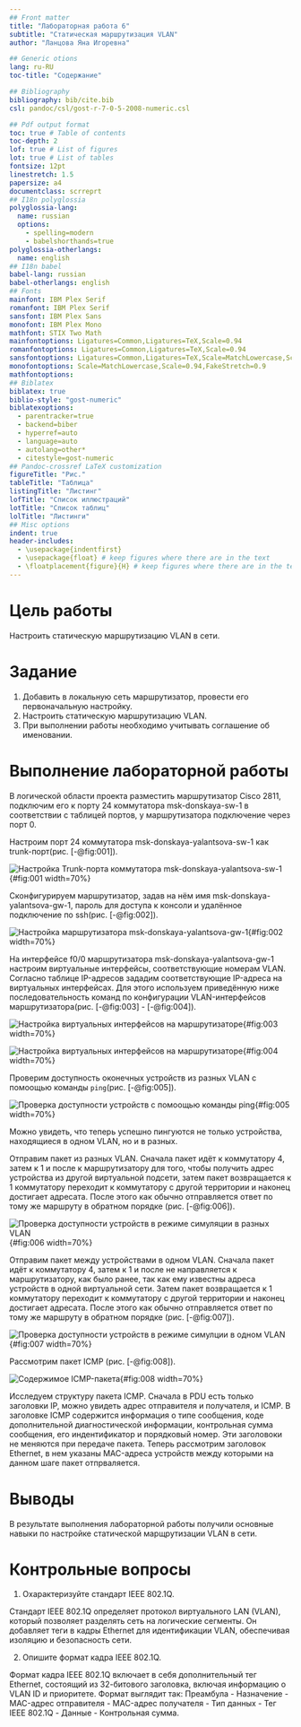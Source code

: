 ```yaml
---
## Front matter
title: "Лабораторная работа 6"
subtitle: "Статическая маршрутизация VLAN"
author: "Ланцова Яна Игоревна"

## Generic otions
lang: ru-RU
toc-title: "Содержание"

## Bibliography
bibliography: bib/cite.bib
csl: pandoc/csl/gost-r-7-0-5-2008-numeric.csl

## Pdf output format
toc: true # Table of contents
toc-depth: 2
lof: true # List of figures
lot: true # List of tables
fontsize: 12pt
linestretch: 1.5
papersize: a4
documentclass: scrreprt
## I18n polyglossia
polyglossia-lang:
  name: russian
  options:
    - spelling=modern
    - babelshorthands=true
polyglossia-otherlangs:
  name: english
## I18n babel
babel-lang: russian
babel-otherlangs: english
## Fonts
mainfont: IBM Plex Serif
romanfont: IBM Plex Serif
sansfont: IBM Plex Sans
monofont: IBM Plex Mono
mathfont: STIX Two Math
mainfontoptions: Ligatures=Common,Ligatures=TeX,Scale=0.94
romanfontoptions: Ligatures=Common,Ligatures=TeX,Scale=0.94
sansfontoptions: Ligatures=Common,Ligatures=TeX,Scale=MatchLowercase,Scale=0.94
monofontoptions: Scale=MatchLowercase,Scale=0.94,FakeStretch=0.9
mathfontoptions:
## Biblatex
biblatex: true
biblio-style: "gost-numeric"
biblatexoptions:
  - parentracker=true
  - backend=biber
  - hyperref=auto
  - language=auto
  - autolang=other*
  - citestyle=gost-numeric
## Pandoc-crossref LaTeX customization
figureTitle: "Рис."
tableTitle: "Таблица"
listingTitle: "Листинг"
lofTitle: "Список иллюстраций"
lotTitle: "Список таблиц"
lolTitle: "Листинги"
## Misc options
indent: true
header-includes:
  - \usepackage{indentfirst}
  - \usepackage{float} # keep figures where there are in the text
  - \floatplacement{figure}{H} # keep figures where there are in the text
---
```


# Цель работы

Настроить статическую маршрутизацию VLAN в сети.

# Задание

1. Добавить в локальную сеть маршрутизатор, провести его первоначальную настройку.
2. Настроить статическую маршрутизацию VLAN.
3. При выполнении работы необходимо учитывать соглашение об именовании.

# Выполнение лабораторной работы

В логической области проекта разместить маршрутизатор Cisco 2811, подключим его к порту 24 коммутатора msk-donskaya-sw-1 в соответствии с таблицей портов, у маршрутизатора подключение через порт 0.

Настроим порт 24 коммутатора msk-donskaya-yalantsova-sw-1 как trunk-порт(рис. [-@fig:001]).

![Настройка Trunk-порта коммутатора msk-donskaya-yalantsova-sw-1](image/1.png){#fig:001 width=70%}

Сконфигурируем маршрутизатор, задав на нём имя msk-donskaya-yalantsova-gw-1, пароль для доступа к консоли и удалённое подключение по ssh(рис. [-@fig:002]).

![Настройка маршрутизатора msk-donskaya-yalantsova-gw-1](image/2.png){#fig:002 width=70%}

На интерфейсе f0/0 маршрутизатора msk-donskaya-yalantsova-gw-1 настроим виртуальные интерфейсы, соответствующие номерам VLAN. Согласно таблице IP-адресов зададим соответствующие IP-адреса на виртуальных интерфейсах. Для этого используем приведённую ниже последовательность команд по конфигурации VLAN-интерфейсов маршрутизатора(рис. [-@fig:003] - [-@fig:004]).

![Настройка виртуальных интерфейсов на маршрутизаторе](image/3.png){#fig:003 width=70%}

![Настройка виртуальных интерфейсов на маршрутизаторе](image/4.png){#fig:004 width=70%}

Проверим доступность оконечных устройств из разных VLAN с помоощью команды `ping`(рис. [-@fig:005]).

![Проверка доступности устройств с помоощью команды `ping`](image/5.png){#fig:005 width=70%}

Можно увидеть, что теперь успешно пингуются не только устройства, находящиеся в одном VLAN, но и в разных.

Отправим пакет из разных VLAN. Сначала пакет идёт к коммутатору 4, затем к 1 и после к маршрутизатору для того, чтобы получить адрес устройства из другой виртуальной подсети, затем пакет возвращается к 1 коммутатору переходит к коммутатору с другой территории и наконец достигает адресата. После этого как обычно отправляется ответ по тому же маршруту в обратном порядке (рис. [-@fig:006]).

![Проверка доступности устройств в режиме симуляции в разных VLAN](image/6.png){#fig:006 width=70%}

Отправим пакет между устройствами в одном VLAN. Сначала пакет идёт к коммутатору 4, затем к 1 и после не направляется к маршрутизатору, как было ранее, так как ему известны адреса устройств в одной виртуальной сети. Затем пакет возвращается к 1 коммутатору переходит к коммутатору с другой территории и наконец достигает адресата. После этого как обычно отправляется ответ по тому же маршруту в обратном порядке (рис. [-@fig:007]).

![Проверка доступности устройств в режиме симулции в одном VLAN](image/7.png){#fig:007 width=70%}

Рассмотрим пакет ICMP (рис. [-@fig:008]).

![Содержимое ICMP-пакета](image/8.png){#fig:008 width=70%}

Исследуем структуру пакета ICMP. Сначала в PDU есть только заголовки IP, можно увидеть адрес отправителя и получателя, и ICMP. В заголовке ICMP содержится информация о типе сообщения, коде дополнительной диагностической информации, контрольная сумма сообщения, его индентификатор и порядковый номер. Эти заголовоки не меняются при передаче пакета. Теперь рассмотрим заголовок Ethernet, в нем указаны MAC-адреса устройств между которыми на данном шаге пакет отпрваляется. 

# Выводы

В результате выполнения лабораторной работы получили основные навыки по настройке статической марщрутизации VLAN в сети.

# Контрольные вопросы

1. Охарактеризуйте стандарт IEEE 802.1Q.

Стандарт IEEE 802.1Q определяет протокол виртуального LAN (VLAN), который позволяет разделять сеть на логические сегменты. Он добавляет теги в кадры Ethernet для идентификации VLAN, обеспечивая изоляцию и безопасность сети.

2. Опишите формат кадра IEEE 802.1Q.

Формат кадра IEEE 802.1Q включает в себя дополнительный тег Ethernet, состоящий из 32-битового заголовка, включая информацию о VLAN ID и приоритете. Формат выглядит так: Преамбула - Назначение - MAC-адрес отправителя - MAC-адрес получателя - Тип данных - Тег IEEE 802.1Q - Данные - Контрольная сумма.
